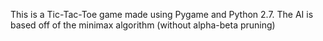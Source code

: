 This is a Tic-Tac-Toe game made using Pygame and Python 2.7.  The AI is based off of the minimax algorithm
(without alpha-beta pruning)